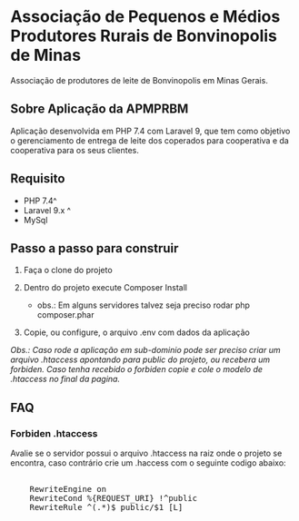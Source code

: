 <p align="center"> 
<h1>Associação de Pequenos e Médios<br>
Produtores Rurais de Bonvinopolis de Minas</h1>
</p>

<p>
Associação de produtores de leite de Bonvinopolis em Minas Gerais.
</p>

## Sobre Aplicação da APMPRBM

<p>Aplicação desenvolvida em PHP 7.4 com Laravel 9, que tem como objetivo o gerenciamento de entrega de leite dos coperados para cooperativa e da cooperativa para os seus clientes.</p>

## Requisito

- PHP 7.4^<br/>
- Laravel 9.x ^<br/>
- MySql

## Passo a passo para construir

1. Faça o clone do projeto
2. Dentro do projeto execute Composer Install 
    - obs.: Em alguns servidores talvez seja preciso rodar php composer.phar

3. Copie, ou configure, o arquivo .env com dados da aplicação

<i> Obs.: Caso rode a aplicação em sub-dominio pode ser preciso criar um arquivo .htaccess apontando para public do projeto, ou recebera um forbiden.
Caso tenha recebido o forbiden copie e cole o modelo de .htaccess no final da pagina.</i>

## FAQ
### Forbiden .htaccess
<p>Avalie se o servidor possui o arquivo .htaccess na raiz onde o projeto se encontra, caso contrário crie um .haccess com o seguinte codigo abaixo:</p>
<pre>
<IfModule mod_rewrite.c>
    RewriteEngine on
    RewriteCond %{REQUEST_URI} !^public
    RewriteRule ^(.*)$ public/$1 [L]
</IfModule>
</pre>

